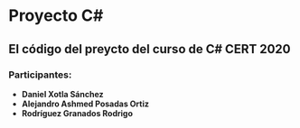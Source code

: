 # Proyecto C#
## El código del preycto del curso de C# CERT 2020 
### Participantes:
* **Daniel Xotla Sánchez**
* **Alejandro Ashmed Posadas Ortiz**
* **Rodríguez Granados Rodrigo**
